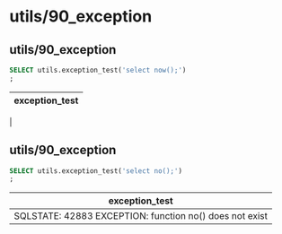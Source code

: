 #  utils/90_exception
## utils/90_exception

```sql
SELECT utils.exception_test('select now();')
;
```
|exception_test 
|---------------
|

## utils/90_exception

```sql
SELECT utils.exception_test('select no();')
;
```
|                    exception_test                      
|--------------------------------------------------------
|SQLSTATE: 42883 EXCEPTION: function no() does not exist

